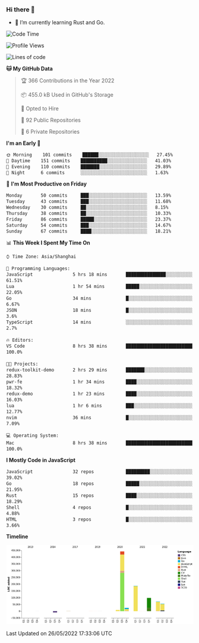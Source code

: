 ### Hi there 👋

- 🌱 I’m currently learning Rust and Go.

<!--START_SECTION:waka-->
![Code Time](http://img.shields.io/badge/Code%20Time-388%20hrs%2020%20mins-blue)

![Profile Views](http://img.shields.io/badge/Profile%20Views-1-blue)

![Lines of code](https://img.shields.io/badge/From%20Hello%20World%20I%27ve%20Written-884%20Thousand%20lines%20of%20code-blue)

**🐱 My GitHub Data** 

> 🏆 366 Contributions in the Year 2022
 > 
> 📦 455.0 kB Used in GitHub's Storage 
 > 
> 💼 Opted to Hire
 > 
> 📜 92 Public Repositories 
 > 
> 🔑 6 Private Repositories  
 > 
**I'm an Early 🐤** 

```text
🌞 Morning    101 commits    ██████░░░░░░░░░░░░░░░░░░░   27.45% 
🌆 Daytime    151 commits    ██████████░░░░░░░░░░░░░░░   41.03% 
🌃 Evening    110 commits    ███████░░░░░░░░░░░░░░░░░░   29.89% 
🌙 Night      6 commits      ░░░░░░░░░░░░░░░░░░░░░░░░░   1.63%

```
📅 **I'm Most Productive on Friday** 

```text
Monday       50 commits     ███░░░░░░░░░░░░░░░░░░░░░░   13.59% 
Tuesday      43 commits     ███░░░░░░░░░░░░░░░░░░░░░░   11.68% 
Wednesday    30 commits     ██░░░░░░░░░░░░░░░░░░░░░░░   8.15% 
Thursday     38 commits     ██░░░░░░░░░░░░░░░░░░░░░░░   10.33% 
Friday       86 commits     █████░░░░░░░░░░░░░░░░░░░░   23.37% 
Saturday     54 commits     ███░░░░░░░░░░░░░░░░░░░░░░   14.67% 
Sunday       67 commits     ████░░░░░░░░░░░░░░░░░░░░░   18.21%

```


📊 **This Week I Spent My Time On** 

```text
⌚︎ Time Zone: Asia/Shanghai

💬 Programming Languages: 
JavaScript               5 hrs 18 mins       ███████████████░░░░░░░░░░   61.51% 
Lua                      1 hr 54 mins        █████░░░░░░░░░░░░░░░░░░░░   22.05% 
Go                       34 mins             █░░░░░░░░░░░░░░░░░░░░░░░░   6.67% 
JSON                     18 mins             █░░░░░░░░░░░░░░░░░░░░░░░░   3.6% 
TypeScript               14 mins             ░░░░░░░░░░░░░░░░░░░░░░░░░   2.7%

🔥 Editors: 
VS Code                  8 hrs 38 mins       █████████████████████████   100.0%

🐱‍💻 Projects: 
redux-toolkit-demo       2 hrs 29 mins       ███████░░░░░░░░░░░░░░░░░░   28.83% 
pwr-fe                   1 hr 34 mins        ████░░░░░░░░░░░░░░░░░░░░░   18.32% 
redux-demo               1 hr 23 mins        ████░░░░░░░░░░░░░░░░░░░░░   16.03% 
lua                      1 hr 6 mins         ███░░░░░░░░░░░░░░░░░░░░░░   12.77% 
nvim                     36 mins             █░░░░░░░░░░░░░░░░░░░░░░░░   7.09%

💻 Operating System: 
Mac                      8 hrs 38 mins       █████████████████████████   100.0%

```

**I Mostly Code in JavaScript** 

```text
JavaScript               32 repos            █████████░░░░░░░░░░░░░░░░   39.02% 
Go                       18 repos            █████░░░░░░░░░░░░░░░░░░░░   21.95% 
Rust                     15 repos            ████░░░░░░░░░░░░░░░░░░░░░   18.29% 
Shell                    4 repos             █░░░░░░░░░░░░░░░░░░░░░░░░   4.88% 
HTML                     3 repos             █░░░░░░░░░░░░░░░░░░░░░░░░   3.66%

```


**Timeline**

![Chart not found](https://raw.githubusercontent.com/elton/elton/main/charts/bar_graph.png) 


 Last Updated on 26/05/2022 17:33:06 UTC
<!--END_SECTION:waka-->

<!--
**elton/elton** is a ✨ _special_ ✨ repository because its `README.md` (this file) appears on your GitHub profile.

Here are some ideas to get you started:

- 🔭 I’m currently working on ...
- 🌱 I’m currently learning ...
- 👯 I’m looking to collaborate on ...
- 🤔 I’m looking for help with ...
- 💬 Ask me about ...
- 📫 How to reach me: ...
- 😄 Pronouns: ...
- ⚡ Fun fact: ...
-->
